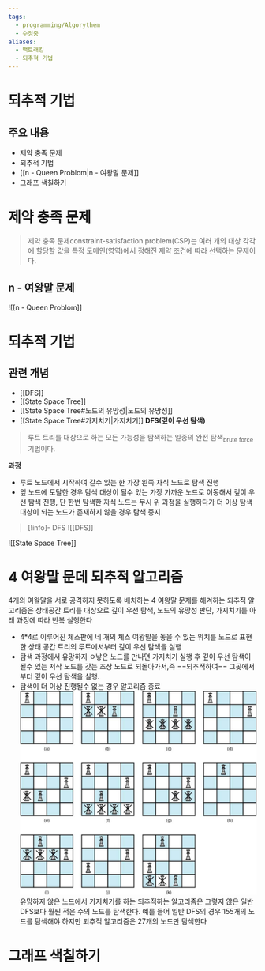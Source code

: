 ```yaml
---
tags:
  - programming/Algorythem
  - 수정중
aliases:
  - 백트래킹
  - 되추적 기법
---
```

# 되추적 기법
## 주요 내용
- 제약 충족 문제
- 되추적 기법
- [[n - Queen Problom|n - 여왕말 문제]]
- 그래프 색칠하기
# 제약 충족 문제
> 제약 충족 문제constraint-satisfaction problem(CSP)는 여러 개의 대상 각각에 할당할 값을 특정 도메인(영역)에서 정해진 제약 조건에 따라 선택하는 문제이다.
## n - 여왕말 문제
![[n - Queen Problom]]

# 되추적 기법
## 관련 개념
- [[DFS]]
- [[State Space Tree]]
- [[State Space Tree#노드의 유망성|노드의 유망성]]
- [[State Space Tree#가지치기|가지치기]]
**DFS(깊이 우선 탐색)**
> 루트 트리를 대상으로 하는 모든 가능성을 탐색하는 일종의 완전 탐색<sub>brute force</sub>기법이다.

**과정**
- 루트 노드에서 시작하여 갈수 있는 한 가장 왼쪽 자식 노드로 탐색 진행
- 잎 노드에 도달한 경우 탐색 대상이 될수 있는 가장 가까운 노드로 이동해서 깊이 우선 탐색 진행, 단 한번 탐색한 자식 노드는 무시
위 과정을 실행하다가 더 이상 탐색 대상이 되는 노드가 존재하지 않을 경우 탐색 중지
> [!info]- DFS
>![[DFS]]

![[State Space Tree]]
# 4 여왕말 문데 되추적 알고리즘
4개의 여왈말을 서로 공격하지 못하도록 배치하는 4 여왕말 문제를 해겨하는 되추적 알고리즘은 상태공간 트리를 대상으로 깊이 우선 탐색, 노드의 유망성 판단, 가지치기를 아래 과정에 따라 반복 실행한다
 - 4\*4로 이루어진 체스판에 네 개의 체스 여왕말을 놓을 수 있는 위치를 노드로 표현한 상태 공간 트리의 루트에서부터 깊이 우선 탐색을 실행
 - 탐색 과정에서 유망하지 ㅇ낳은 노드를 만나면 가지치기 실행 후 깊이 우선 탐색이 될수 있는 저삭 노드를 갖는 조상 노드로 되돌아가서,즉 ==되추적하여== 그곳에서부터 깊이 우선 탐색을 실행.
 - 탐색이 더 이상 진행될수 없는 경우 알고리즘 종료
![](https://raw.githubusercontent.com/codingalzi/algopy/master/jupyter-book/imgs/algo05/algo05-06.png)
유망하지 않은 노드에서 가지치기를 하는 되추적하는 알고리즘은 그렇지 않은 일반 DFS보다 훨씬 적은 수의 노드를 탐색한다. 예를 들어 일반 DFS의 경우 155개의 노드를 탐색해야 하지만 되추적 알고리즘은 27개의 노드만 탐색한다
# 그래프 색칠하기
